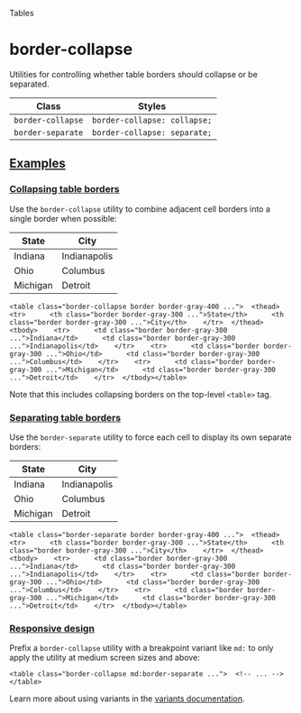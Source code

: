 <!--$-->

<!--/$-->

Tables

# border-collapse

Utilities for controlling whether table borders should collapse or be separated.

| Class             | Styles                       |
| ----------------- | ---------------------------- |
| `border-collapse` | `border-collapse: collapse;` |
| `border-separate` | `border-collapse: separate;` |

## [Examples](#examples)

### [Collapsing table borders](#collapsing-table-borders)

Use the `border-collapse` utility to combine adjacent cell borders into a single border when possible:

| State    | City         |
| -------- | ------------ |
| Indiana  | Indianapolis |
| Ohio     | Columbus     |
| Michigan | Detroit      |

```
<table class="border-collapse border border-gray-400 ...">  <thead>    <tr>      <th class="border border-gray-300 ...">State</th>      <th class="border border-gray-300 ...">City</th>    </tr>  </thead>  <tbody>    <tr>      <td class="border border-gray-300 ...">Indiana</td>      <td class="border border-gray-300 ...">Indianapolis</td>    </tr>    <tr>      <td class="border border-gray-300 ...">Ohio</td>      <td class="border border-gray-300 ...">Columbus</td>    </tr>    <tr>      <td class="border border-gray-300 ...">Michigan</td>      <td class="border border-gray-300 ...">Detroit</td>    </tr>  </tbody></table>
```

Note that this includes collapsing borders on the top-level `<table>` tag.

### [Separating table borders](#separating-table-borders)

Use the `border-separate` utility to force each cell to display its own separate borders:

| State    | City         |
| -------- | ------------ |
| Indiana  | Indianapolis |
| Ohio     | Columbus     |
| Michigan | Detroit      |

```
<table class="border-separate border border-gray-400 ...">  <thead>    <tr>      <th class="border border-gray-300 ...">State</th>      <th class="border border-gray-300 ...">City</th>    </tr>  </thead>  <tbody>    <tr>      <td class="border border-gray-300 ...">Indiana</td>      <td class="border border-gray-300 ...">Indianapolis</td>    </tr>    <tr>      <td class="border border-gray-300 ...">Ohio</td>      <td class="border border-gray-300 ...">Columbus</td>    </tr>    <tr>      <td class="border border-gray-300 ...">Michigan</td>      <td class="border border-gray-300 ...">Detroit</td>    </tr>  </tbody></table>
```

### [Responsive design](#responsive-design)

Prefix <!-- -->a<!-- --> `border-collapse` utility<!-- --> <!-- -->with a breakpoint variant like `md:` to only apply the utility at <!-- -->medium<!-- --> <!-- -->screen sizes and above:

```
<table class="border-collapse md:border-separate ...">  <!-- ... --></table>
```

Learn more about using variants in the [variants documentation](/docs/hover-focus-and-other-states).

<!--$-->

<!--/$-->
